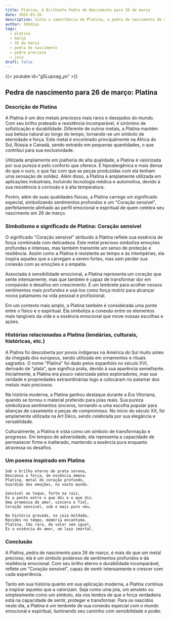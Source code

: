 ```yaml
---
title: Platina, A Brilhante Pedra de Nascimento para 26 de março
date: 2025-03-26
description: Sinta a importância de Platina, a pedra de nascimento de 26 de março que simboliza Coração sensível. Deixe que sua beleza e significado iluminem seu dia.
author: 365dias
tags:
  - platina
  - março
  - 26 de março
  - pedra de nascimento
  - pedra preciosa
  - joia
draft: false
---
```


{{< youtube id="g5Lupxag_yo" >}}


## Pedra de nascimento para 26 de março: Platina

### Descrição de Platina

A Platina é um dos metais preciosos mais raros e desejados do mundo. Com seu brilho prateado e resistência incomparável, é sinônimo de sofisticação e durabilidade. Diferente de outros metais, a Platina mantém sua beleza natural ao longo do tempo, tornando-se um símbolo de eternidade e força. Este metal é encontrado principalmente na África do Sul, Rússia e Canadá, sendo extraído em pequenas quantidades, o que contribui para sua exclusividade.

Utilizada amplamente em joalheria de alta qualidade, a Platina é valorizada por sua pureza e pelo conforto que oferece. É hipoalergênica e mais densa do que o ouro, o que faz com que as peças produzidas com ela tenham uma sensação de solidez. Além disso, a Platina é amplamente utilizada em aplicações industriais, incluindo tecnologia médica e automotiva, devido à sua resistência à corrosão e à alta temperatura.

Porém, além de suas qualidades físicas, a Platina carrega um significado especial, simbolizando sentimentos profundos e um "Coração sensível", perfeitamente alinhado ao perfil emocional e espiritual de quem celebra seu nascimento em 26 de março.

### Simbolismo e significado de Platina: Coração sensível

O significado "Coração sensível" atribuído à Platina reflete sua essência de força combinada com delicadeza. Este metal precioso simboliza emoções profundas e intensas, mas também transmite um senso de proteção e resiliência. Assim como a Platina é resistente ao tempo e às intempéries, ela inspira aqueles que a carregam a serem fortes, mas sem perder sua conexão com as emoções e a empatia.

Associada à sensibilidade emocional, a Platina representa um coração que sente intensamente, mas que também é capaz de transformar dor em compaixão e desafios em crescimento. É um lembrete para acolher nossos sentimentos mais profundos e usá-los como força motriz para alcançar novos patamares na vida pessoal e profissional.

Em um contexto mais amplo, a Platina também é considerada uma ponte entre o físico e o espiritual. Ela simboliza a conexão entre os elementos mais tangíveis da vida e a essência emocional que move nossas escolhas e ações.

### Histórias relacionadas a Platina (lendárias, culturais, históricas, etc.)

A Platina foi descoberta por povos indígenas na América do Sul muito antes da chegada dos europeus, sendo utilizada em ornamentos e rituais sagrados. O nome "Platina" foi dado pelos espanhóis no século XVI, derivado de "plata", que significa prata, devido à sua aparência semelhante. Inicialmente, a Platina era pouco valorizada pelos exploradores, mas sua raridade e propriedades extraordinárias logo a colocaram no patamar dos metais mais preciosos.

Na história moderna, a Platina ganhou destaque durante a Era Vitoriana, quando se tornou o material preferido para joias reais. Sua pureza simbolizava sentimentos sinceros, tornando-a uma escolha popular para alianças de casamento e peças de compromisso. No início do século XX, foi amplamente utilizada na Art Déco, sendo celebrada por sua elegância e versatilidade.

Culturalmente, a Platina é vista como um símbolo de transformação e progresso. Em tempos de adversidade, ela representa a capacidade de permanecer firme e inalterado, mantendo a essência pura enquanto atravessa os desafios.

### Um poema inspirado em Platina

```
Sob o brilho eterno de prata serena,  
Descansa a força, de essência amena.  
Platina, metal do coração profundo,  
Guardião das emoções, no vasto mundo.  

Sensível ao toque, forte na raiz,  
És a ponte entre o que dói e o que diz.  
Uma promessa de amor, sincera e fiel,  
Coração sensível, sob o mais puro véu.  

Na história gravada, na joia moldada,  
Resides no tempo, memória encantada.  
Platina, tão rara, de valor sem igual,  
És a essência do amor, um laço imortal.  
```

### Conclusão

A Platina, pedra de nascimento para 26 de março, é mais do que um metal precioso; ela é um símbolo poderoso de sentimentos profundos e da resiliência emocional. Com seu brilho eterno e durabilidade incomparável, reflete um "Coração sensível", capaz de sentir intensamente e crescer com cada experiência.

Tanto em sua história quanto em sua aplicação moderna, a Platina continua a inspirar aqueles que a valorizam. Seja como uma joia, um amuleto ou simplesmente como um símbolo, ela nos lembra de que a força verdadeira está na capacidade de sentir, proteger e transformar. Para os nascidos neste dia, a Platina é um lembrete de sua conexão especial com o mundo emocional e espiritual, iluminando seu caminho com sensibilidade e poder.